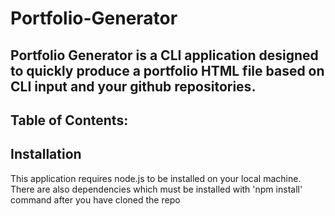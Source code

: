 
  # Portfolio-Generator
  
  ## Portfolio Generator is a CLI application designed to quickly produce a portfolio HTML file based on CLI input and your github repositories. 

  ## Table of Contents:
  

  ## Installation 

  This application requires node.js to be installed on your local machine. There are also dependencies which must be installed with 'npm install' command after you have cloned the repo
